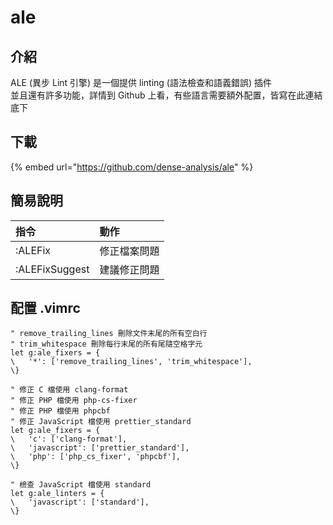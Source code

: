 # ale

## 介紹

ALE \(異步 Lint 引擎\) 是一個提供 linting \(語法檢查和語義錯誤\) 插件  
並且還有許多功能，詳情到 Github 上看，有些語言需要額外配置，皆寫在此連結底下

## 下載

{% embed url="https://github.com/dense-analysis/ale" %}

## 簡易說明

| 指令 | 動作 |
| :--- | :--- |
| :ALEFix | 修正檔案問題 |
| :ALEFixSuggest | 建議修正問題 |

## 配置 .vimrc

```text
" remove_trailing_lines 刪除文件末尾的所有空白行
" trim_whitespace 刪除每行末尾的所有尾隨空格字元
let g:ale_fixers = {
\   '*': ['remove_trailing_lines', 'trim_whitespace'],
\}

" 修正 C 檔使用 clang-format
" 修正 PHP 檔使用 php-cs-fixer
" 修正 PHP 檔使用 phpcbf
" 修正 JavaScript 檔使用 prettier_standard
let g:ale_fixers = {
\   'c': ['clang-format'], 
\   'javascript': ['prettier_standard'],
\   'php': ['php_cs_fixer', 'phpcbf'],
\}

" 檢查 JavaScript 檔使用 standard
let g:ale_linters = {
\   'javascript': ['standard'],
\}

```

